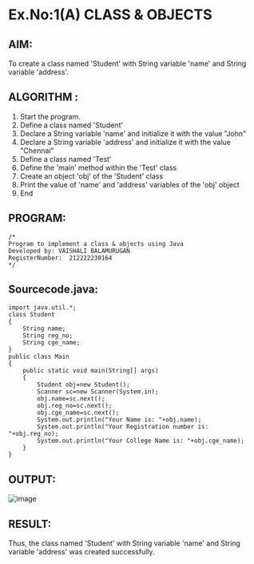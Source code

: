 # Ex.No:1(A) CLASS & OBJECTS

## AIM:
To create a class named 'Student' with String variable 'name' and String variable 'address'.

## ALGORITHM :
1.	Start the program.
2.	Define a class named 'Student'
3.	Declare a String variable 'name' and initialize it with the value "John"
4.	Declare a String variable 'address' and initialize it with the value "Chennai"
5.	Define a class named 'Test'
6.	Define the 'main' method within the 'Test' class
7.	Create an object 'obj' of the 'Student' class
8.	Print the value of 'name' and 'address' variables of the 'obj' object
9.	End



## PROGRAM:
 ```
/*
Program to implement a class & objects using Java
Developed by: VAISHALI BALAMURUGAN
RegisterNumber:  212222230164
*/
```

## Sourcecode.java:

```
import java.util.*;
class Student
{
    String name;
    String reg_no;
    String cge_name;
}
public class Main
{
    public static void main(String[] args)
    {
        Student obj=new Student();
        Scanner sc=new Scanner(System.in);
        obj.name=sc.next();
        obj.reg_no=sc.next();
        obj.cge_name=sc.next();
        System.out.println("Your Name is: "+obj.name);
        System.out.println("Your Registration number is: "+obj.reg_no);
        System.out.println("Your College Name is: "+obj.cge_name);
    }
}

```


## OUTPUT:

![image](https://github.com/user-attachments/assets/327cc273-17fb-4f89-a7df-1084fc8bd7f9)


## RESULT:
Thus, the class named 'Student' with String variable 'name' and String variable 'address' was created successfully.
